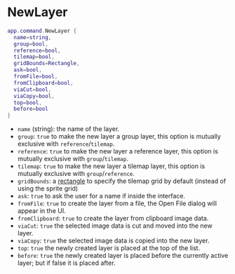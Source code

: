 # NewLayer

```lua
app.command.NewLayer {
  name=string,
  group=bool,
  reference=bool,
  tilemap=bool,
  gridBounds=Rectangle,
  ask=bool,
  fromFile=bool,
  fromClipboard=bool,
  viaCut=bool,
  viaCopy=bool,
  top=bool,
  before=bool
}
```

* `name` (string): the name of the layer.
* `group`: `true` to make the new layer a group layer, this option is mutually exclusive with `reference`/`tilemap`.
* `reference`: `true` to make the new layer a reference layer, this option is mutually exclusive with `group`/`tilemap`.
* `tilemap`: `true` to make the new layer a tilemap layer, this option is mutually exclusive with `group`/`reference`.
* `gridBounds`: a [rectangle](../rectangle.md#rectangle) to specify the tilemap grid by default (instead of using the sprite grid)
* `ask`: `true` to ask the user for a name if inside the interface.
* `fromFile`: `true` to create the layer from a file, the Open File dialog will appear in the UI.
* `fromClipboard`: `true` to create the layer from clipboard image data.
* `viaCut`: `true` the selected image data is cut and moved into the new layer.
* `viaCopy`: `true` the selected image data is copied into the new layer.
* `top`: `true` the newly created layer is placed at the top of the list.
* `before`: `true` the newly created layer is placed before the currently active layer; but if false it is placed after.

